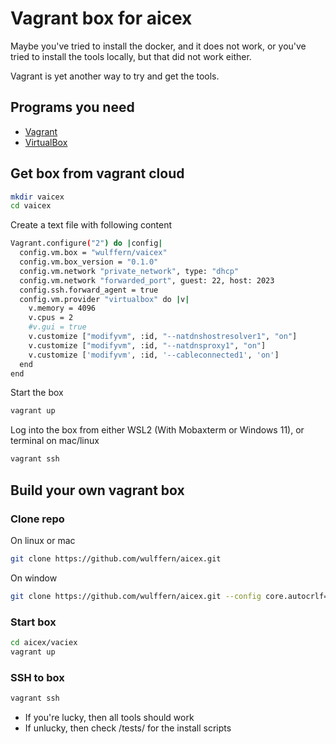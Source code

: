 
# Vagrant box for aicex 

Maybe you've tried to install the docker, and it does not work, or you've tried
to install the tools locally, but that did not work either.

Vagrant is yet another way to try and get the tools.

## Programs you need 

- [Vagrant](https://www.vagrantup.com)
- [VirtualBox](https://www.virtualbox.org)


## Get box from vagrant cloud 

``` bash
mkdir vaicex
cd vaicex 
```

Create a text file with following content 

``` bash
Vagrant.configure("2") do |config|
  config.vm.box = "wulffern/vaicex"
  config.vm.box_version = "0.1.0"
  config.vm.network "private_network", type: "dhcp"
  config.vm.network "forwarded_port", guest: 22, host: 2023
  config.ssh.forward_agent = true
  config.vm.provider "virtualbox" do |v|
    v.memory = 4096
    v.cpus = 2
    #v.gui = true
    v.customize ["modifyvm", :id, "--natdnshostresolver1", "on"]
    v.customize ["modifyvm", :id, "--natdnsproxy1", "on"]
    v.customize ['modifyvm', :id, '--cableconnected1', 'on']
  end
end
```

Start the box 

``` bash
vagrant up
```

Log into the box from either WSL2 (With Mobaxterm or Windows 11), or terminal on mac/linux

``` bash
vagrant ssh

```

## Build your own vagrant box 

### Clone repo 

On linux or mac
``` bash
git clone https://github.com/wulffern/aicex.git
```

On window

``` bash
git clone https://github.com/wulffern/aicex.git --config core.autocrlf=input
```

### Start box 

``` bash
cd aicex/vaciex
vagrant up 
```

### SSH to box 

``` bash
vagrant ssh
```

- If you're lucky, then all tools should work 
- If unlucky, then check /tests/ for the install scripts


